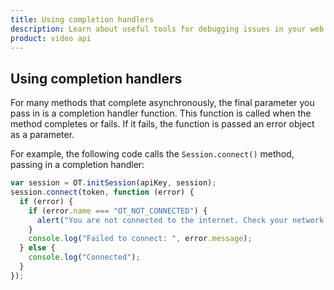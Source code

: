 ```yaml
---
title: Using completion handlers
description: Learn about useful tools for debugging issues in your web application. Use our Inspector tool, as well as methods to send yourself session information for further investigation.
product: video api
---
```


## Using completion handlers

For many methods that complete asynchronously, the final parameter you pass in is a completion handler function. This function is called when the method completes or fails. If it fails, the function is passed an error object as a parameter.

For example, the following code calls the `Session.connect()` method, passing in a completion handler:

```js
var session = OT.initSession(apiKey, session);
session.connect(token, function (error) {
  if (error) {
    if (error.name === "OT_NOT_CONNECTED") {
      alert("You are not connected to the internet. Check your network connection.");
    }
    console.log("Failed to connect: ", error.message);
  } else {
    console.log("Connected");
  }
});
```

<!-- OPT-TODO: For more information, see [Handling exceptions](/developer/guides/exception-handling/js/). -->

